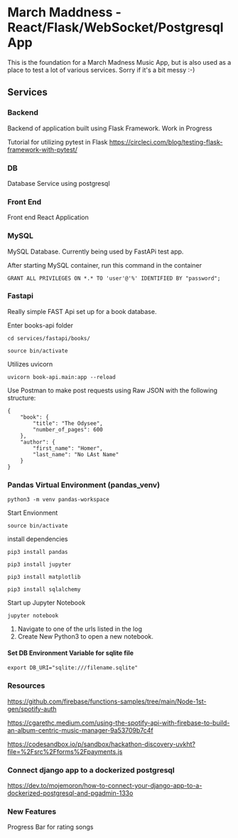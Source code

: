 # March Maddness - React/Flask/WebSocket/Postgresql App

This is the foundation for a March Madness Music App, but is also used as a place to test a lot of various services. Sorry if it's a bit messy :-)

## Services

### Backend

Backend of application built using Flask Framework. Work in Progress

Tutorial for utilizing pytest in Flask
https://circleci.com/blog/testing-flask-framework-with-pytest/

### DB

Database Service using postgresql

### Front End

Front end React Application

### MySQL

MySQL Database. Currently being used by FastAPi test app.

After starting MySQL container, run this command in the container

```
GRANT ALL PRIVILEGES ON *.* TO 'user'@'%' IDENTIFIED BY "password";
```

### Fastapi

Really simple FAST Api set up for a book database.

Enter books-api folder

```
cd services/fastapi/books/
```


```
source bin/activate
```


Utilizes uvicorn
```
uvicorn book-api.main:app --reload
```


Use Postman to make post requests using Raw JSON with the following structure:

```
{
    "book": {
        "title": "The Odysee",
        "number_of_pages": 600
    },
    "author": {
        "first_name": "Homer",
        "last_name": "No LAst Name"
    }
}
```

### Pandas Virtual Environment (pandas_venv)

```
python3 -m venv pandas-workspace
```

Start Envionment

```
source bin/activate
```

install dependencies
```
pip3 install pandas
```

```
pip3 install jupyter
```

```
pip3 install matplotlib
```

```
pip3 install sqlalchemy
```

Start up Jupyter Notebook
```
jupyter notebook
```

1. Navigate to one of the urls listed in the log
2. Create New Python3 to open a new notebook.

#### Set DB Environment Variable for sqlite file

```
export DB_URI="sqlite:///filename.sqlite"
```


### Resources

https://github.com/firebase/functions-samples/tree/main/Node-1st-gen/spotify-auth

https://cgarethc.medium.com/using-the-spotify-api-with-firebase-to-build-an-album-centric-music-manager-9a53709b7c4f

https://codesandbox.io/p/sandbox/hackathon-discovery-uvkht?file=%2Fsrc%2Fforms%2Fpayments.js

### Connect django app to a dockerized postgresql
https://dev.to/mojemoron/how-to-connect-your-django-app-to-a-dockerized-postgresql-and-pgadmin-133o

### New Features

Progress Bar for rating songs